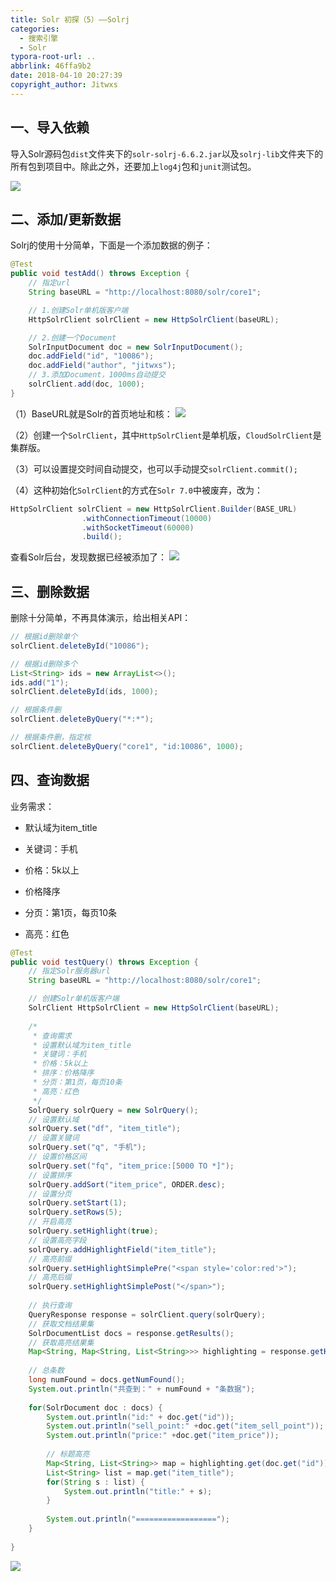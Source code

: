 ```yaml
---
title: Solr 初探（5）——Solrj
categories:
  - 搜索引擎
  - Solr
typora-root-url: ..
abbrlink: 46ffa9b2
date: 2018-04-10 20:27:39
copyright_author: Jitwxs
---
```


## 一、导入依赖

导入Solr源码包`dist`文件夹下的`solr-solrj-6.6.2.jar`以及`solrj-lib`文件夹下的所有包到项目中。除此之外，还要加上`log4j`包和`junit`测试包。

![](/images/posts/20180410194650625.png)

## 二、添加/更新数据

Solrj的使用十分简单，下面是一个添加数据的例子：

```java
@Test
public void testAdd() throws Exception {
	// 指定url
	String baseURL = "http://localhost:8080/solr/core1";

	// 1.创建Solr单机版客户端
	HttpSolrClient solrClient = new HttpSolrClient(baseURL);

	// 2.创建一个Document
	SolrInputDocument doc = new SolrInputDocument();
	doc.addField("id", "10086");
	doc.addField("author", "jitwxs");
	// 3.添加Document，1000ms自动提交
	solrClient.add(doc, 1000);
}
```

（1）BaseURL就是Solr的首页地址和核：
![](/images/posts/2018041019503032.png)

（2）创建一个`SolrClient`，其中`HttpSolrClient`是单机版，`CloudSolrClient`是集群版。

（3）可以设置提交时间自动提交，也可以手动提交`solrClient.commit();`

（4）这种初始化`SolrClient`的方式在`Solr 7.0`中被废弃，改为：

```java
HttpSolrClient solrClient = new HttpSolrClient.Builder(BASE_URL)
				.withConnectionTimeout(10000)
				.withSocketTimeout(60000)
				.build();
```

查看Solr后台，发现数据已经被添加了：
![](/images/posts/20180410195408180.png)

## 三、删除数据

删除十分简单，不再具体演示，给出相关API：

```java
// 根据id删除单个
solrClient.deleteById("10086");

// 根据id删除多个
List<String> ids = new ArrayList<>();
ids.add("1");
solrClient.deleteById(ids, 1000);

// 根据条件删
solrClient.deleteByQuery("*:*");

// 根据条件删，指定核
solrClient.deleteByQuery("core1", "id:10086", 1000);
```

## 四、查询数据

业务需求：

- 默认域为item_title

- 关键词：手机

- 价格：5k以上

- 价格降序

- 分页：第1页，每页10条

- 高亮：红色

```java
@Test
public void testQuery() throws Exception {
	// 指定Solr服务器url
	String baseURL = "http://localhost:8080/solr/core1";

	// 创建Solr单机版客户端
	SolrClient HttpSolrClient = new HttpSolrClient(baseURL);
	
	/*
	 * 查询需求
	 * 设置默认域为item_title
	 * 关键词：手机
	 * 价格：5k以上
	 * 排序：价格降序
	 * 分页：第1页，每页10条
	 * 高亮：红色
	 */
	SolrQuery solrQuery = new SolrQuery();
	// 设置默认域
	solrQuery.set("df", "item_title");
	// 设置关键词
	solrQuery.set("q", "手机");
	// 设置价格区间
	solrQuery.set("fq", "item_price:[5000 TO *]");
	// 设置排序
	solrQuery.addSort("item_price", ORDER.desc);
	// 设置分页
	solrQuery.setStart(1);
	solrQuery.setRows(5);
	// 开启高亮
	solrQuery.setHighlight(true);
	// 设置高亮字段
	solrQuery.addHighlightField("item_title");
	// 高亮前缀
	solrQuery.setHighlightSimplePre("<span style='color:red'>");
	// 高亮后缀
	solrQuery.setHighlightSimplePost("</span>");
	
	// 执行查询
	QueryResponse response = solrClient.query(solrQuery);
	// 获取文档结果集
	SolrDocumentList docs = response.getResults();
	// 获取高亮结果集
	Map<String, Map<String, List<String>>> highlighting = response.getHighlighting();
	
	// 总条数
	long numFound = docs.getNumFound();
	System.out.println("共查到：" + numFound + "条数据");
	
	for(SolrDocument doc : docs) {
		System.out.println("id:" + doc.get("id"));
		System.out.println("sell_point:" +doc.get("item_sell_point"));
		System.out.println("price:" +doc.get("item_price"));
		
		// 标题高亮
		Map<String, List<String>> map = highlighting.get(doc.get("id"));
		List<String> list = map.get("item_title");
		for(String s : list) {
			System.out.println("title:" + s);
		}
		
		System.out.println("==================");
	}
	
}
```

![](/images/posts/20180410202635748.png)
